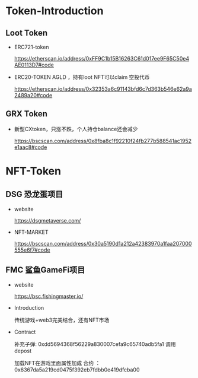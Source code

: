 # Token-Introduction

## Loot Token

- ERC721-token

  https://etherscan.io/address/0xFF9C1b15B16263C61d017ee9F65C50e4AE0113D7#code

- ERC20-TOKEN AGLD ，持有loot  NFT可以claim 空投代币

  https://etherscan.io/address/0x32353a6c91143bfd6c7d363b546e62a9a2489a20#code
  
## GRX Token
- 新型CXtoken，只涨不跌，个人持仓balance还会减少

  https://bscscan.com/address/0x8fba8c1f92210f24fb277b588541ac1952e1aac8#code
  
  
 
  
  
  
  
  
  
# NFT-Token

## DSG 恐龙蛋项目

 - website

   https://dsgmetaverse.com/

 - NFT-MARKET

    https://bscscan.com/address/0x30a5190d1a212a42383970a1faa207000555e6f7#code
    
   
   
## FMC 鲨鱼GameFi项目

 - website

   https://bsc.fishingmaster.io/

 - Introduction

    传统游戏+web3完美结合，还有NFT市场
    
 - Contract
    
    补充子弹: 0xdd5694368f56229a830007cefa9c65740adb5fa1
    调用depost
    
    加载NFT在游戏里面属性加成
    合约 ： 0x6367da5a219cd0475f392eb7fdbb0e419dfcba00
    
    
    


